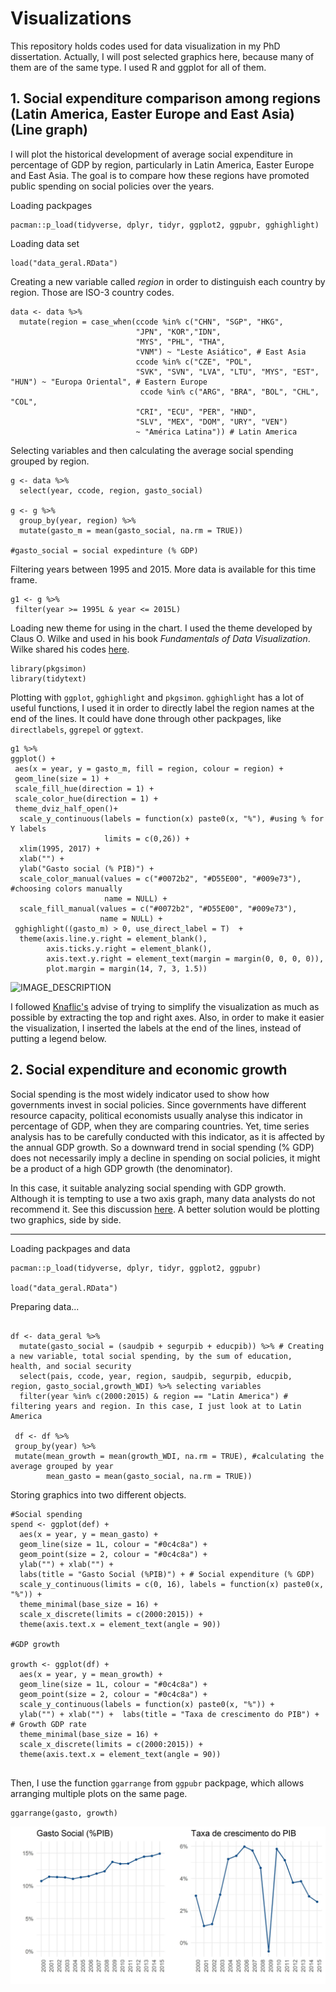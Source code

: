 # Visualizations

This repository holds codes used for data visualization in my PhD dissertation. Actually, I will post selected graphics here, because many of them are of the same type. I used R and ggplot for all of them.

## 1. Social expenditure comparison among regions (Latin America, Easter Europe and East Asia) (Line graph)

I will plot the historical development of average social expenditure in percentage of GDP by region, particularly in Latin America, Easter Europe and East Asia. The goal is to compare how these regions have promoted public spending on social policies over the years.

Loading packpages
```
pacman::p_load(tidyverse, dplyr, tidyr, ggplot2, ggpubr, gghighlight)
```

Loading data set

```
load("data_geral.RData")
```

Creating a new variable called *region* in order to distinguish each country by region. Those are ISO-3 country codes.


```
data <- data %>% 
  mutate(region = case_when(ccode %in% c("CHN", "SGP", "HKG",
                            "JPN", "KOR","IDN",
                            "MYS", "PHL", "THA",
                            "VNM") ~ "Leste Asiático", # East Asia
                            ccode %in% c("CZE", "POL",
                            "SVK", "SVN", "LVA", "LTU", "MYS", "EST", "HUN") ~ "Europa Oriental", # Eastern Europe
                             ccode %in% c("ARG", "BRA", "BOL", "CHL", "COL",
                            "CRI", "ECU", "PER", "HND",
                            "SLV", "MEX", "DOM", "URY", "VEN")
                            ~ "América Latina")) # Latin America
```

Selecting variables and then calculating the average social spending grouped by region.


```
g <- data %>% 
  select(year, ccode, region, gasto_social)

g <- g %>% 
  group_by(year, region) %>% 
  mutate(gasto_m = mean(gasto_social, na.rm = TRUE))

#gasto_social = social expedinture (% GDP)
```

Filtering years between 1995 and 2015. More data is available for this time frame.


```
g1 <- g %>%
 filter(year >= 1995L & year <= 2015L)

```

Loading new theme for using in the chart. I used the theme developed by Claus O. Wilke and used in his book *Fundamentals of Data Visualization*. Wilke shared his codes [here](https://github.com/clauswilke/dataviz).


```
library(pkgsimon)
library(tidytext)

```

 Plotting with ``ggplot``, ``gghighlight`` and ``pkgsimon``. ``gghighlight`` has a lot of useful functions, I used it in order to directly label the region names at the end of the lines. It could have done through other packpages, like ``directlabels``, ``ggrepel`` or ``ggtext``.


```
g1 %>% 
ggplot() +
 aes(x = year, y = gasto_m, fill = region, colour = region) +
 geom_line(size = 1) +
 scale_fill_hue(direction = 1) +
 scale_color_hue(direction = 1) +
 theme_dviz_half_open()+
  scale_y_continuous(labels = function(x) paste0(x, "%"), #using % for Y labels
                     limits = c(0,26)) +
  xlim(1995, 2017) +
  xlab("") +
  ylab("Gasto social (% PIB)") +
  scale_color_manual(values = c("#0072b2", "#D55E00", "#009e73"), #choosing colors manually
                     name = NULL) +
  scale_fill_manual(values = c("#0072b2", "#D55E00", "#009e73"),
                    name = NULL) +
 gghighlight((gasto_m) > 0, use_direct_label = T)  +
  theme(axis.line.y.right = element_blank(),
        axis.ticks.y.right = element_blank(),
        axis.text.y.right = element_text(margin = margin(0, 0, 0, 0)),
        plot.margin = margin(14, 7, 3, 1.5)) 
```
 
![IMAGE_DESCRIPTION](gasto_al_ea_eu.png)
 

I followed [Knaflic's](https://www.wiley.com/en-us/Storytelling+with+Data:+A+Data+Visualization+Guide+for+Business+Professionals-p-9781119002253) advise of trying to simplify the visualization as much as possible by extracting the top and right axes. Also, in order to make it easier the visualization, I inserted the labels at the end of the lines, instead of putting a legend below. 


## 2. Social expenditure and economic growth


Social spending is the most widely indicator used to show how governments invest in social policies. Since governments have different resource capacity, political economists usually analyse this indicator in percentage of GDP, when they are comparing countries. Yet, time series analysis has to be carefully conducted with this indicator, as it is affected by the annual GDP growth. So a downward trend in social spending (% GDP) does not necessarily imply a decline in spending on social policies, it might be a product of a high GDP growth (the denominator).

In this case, it suitable analyzing social spending with GDP growth. Although it is tempting to use a two axis graph, many data analysts do not recommend it. See this discussion [here](https://blog.datawrapper.de/dualaxis/). A better solution would be plotting two graphics, side by side. 

---

Loading packpages and data

```
pacman::p_load(tidyverse, dplyr, tidyr, ggplot2, ggpubr)

load("data_geral.RData")

```

Preparing data...

```

df <- data_geral %>%
  mutate(gasto_social = (saudpib + segurpib + educpib)) %>% # Creating a new variable, total social spending, by the sum of education, health, and social security
  select(pais, ccode, year, region, saudpib, segurpib, educpib, region, gasto_social,growth_WDI) %>% selecting variables
  filter(year %in% c(2000:2015) & region == "Latin America") # filtering years and region. In this case, I just look at to Latin America
  
 df <- df %>%
 group_by(year) %>%
 mutate(mean_growth = mean(growth_WDI, na.rm = TRUE), #calculating the average grouped by year
        mean_gasto = mean(gasto_social, na.rm = TRUE))

```

Storing graphics into two different objects.

```
#Social spending
spend <- ggplot(def) +
  aes(x = year, y = mean_gasto) +
  geom_line(size = 1L, colour = "#0c4c8a") +
  geom_point(size = 2, colour = "#0c4c8a") +
  ylab("") + xlab("") +
  labs(title = "Gasto Social (%PIB)") + # Social expenditure (% GDP)
  scale_y_continuous(limits = c(0, 16), labels = function(x) paste0(x, "%")) +
  theme_minimal(base_size = 16) +
  scale_x_discrete(limits = c(2000:2015)) +
  theme(axis.text.x = element_text(angle = 90)) 
  
#GDP growth

growth <- ggplot(df) +
  aes(x = year, y = mean_growth) +
  geom_line(size = 1L, colour = "#0c4c8a") +
  geom_point(size = 2, colour = "#0c4c8a") +
  scale_y_continuous(labels = function(x) paste0(x, "%")) +
  ylab("") + xlab("") +  labs(title = "Taxa de crescimento do PIB") + # Growth GDP rate
  theme_minimal(base_size = 16) +
  scale_x_discrete(limits = c(2000:2015)) +
  theme(axis.text.x = element_text(angle = 90))
  
```
Then, I use the function ``ggarrange`` from ``ggpubr`` packpage, which allows arranging multiple plots on the same page.

```
ggarrange(gasto, growth)

```

![IMAGE DESCRIPTION](gasto_growth_al.jpg)
